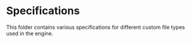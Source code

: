 # Specifications

This folder contains various specifications for different custom file types used in the engine.
